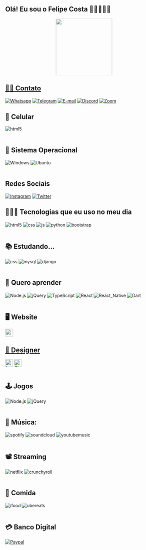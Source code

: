 ## Olá! Eu sou o Felipe Costa 🖖🏾🧑🏾‍💻

<div align="center">
  <a href="https://github.com/felipecostawp">
  <img height="180em" src="https://github-readme-stats.vercel.app/api?username=FelipeCostawp&show_icons=true&theme=dracula&count_private=true"/>
  <!--<img height="180em" src="https://github-readme-stats.vercel.app/api/top-langs/?username=rafaballerini&layout=compact&langs_count=7&theme=dracula"/>-->
</div>

## 🤳🏿 Contato

<div style="display: inline_block">
    <a href="#"><img align="center" alt="Whatsapp" src="https://img.shields.io/badge/WhatsApp-25D366?style=for-the-badge&logo=whatsapp&logoColor=white" /></a>
    <a href="#"><img align="center" alt="Telegram" src="https://img.shields.io/badge/Telegram-2CA5E0?style=for-the-badge&logo=telegram&logoColor=white" /></a>
    <a href="#"><img align="center" alt="E-mail" src="https://img.shields.io/badge/Gmail-D14836?style=for-the-badge&logo=gmail&logoColor=white" /></a>
    <a href="#"><img align="center" alt="Discord" src="https://img.shields.io/badge/Discord-7289DA?style=for-the-badge&logo=discord&logoColor=white" /></a>
    <a href="#"><img align="center" alt="Zoom" src="https://img.shields.io/badge/Zoom-2D8CFF?style=for-the-badge&logo=zoom&logoColor=white" /></a>
</div>

## 📱 Celular
<div style="display: inline_block">
  <img align="center" alt="html5" src="https://img.shields.io/badge/Android-3DDC84?style=for-the-badge&logo=android&logoColor=white" />
</div><br/>

## 💽 Sistema Operacional

<div style="display: inline_block">
  <img align="center" alt="Windows" src="https://img.shields.io/badge/Windows-0078D6?style=for-the-badge&logo=windows&logoColor=white" />
  <img align="center" alt="Ubuntu" src="https://img.shields.io/badge/Ubuntu-E95420?style=for-the-badge&logo=ubuntu&logoColor=white" />
  	
</div><br/>

## Redes Sociais

<div style="display: inline_block">
    <a href="#"><img align="center" alt="Instagram" src="https://img.shields.io/badge/Instagram-E4405F?style=for-the-badge&logo=instagram&logoColor=white" /></a>
    <a href="#"><img align="center" alt="Twitter" src="https://img.shields.io/badge/Twitter-1DA1F2?style=for-the-badge&logo=twitter&logoColor=white" /></a>
</div>

## 👩🏾‍💻 Tecnologias que eu uso no meu dia

<div style="display: inline_block" >
  <img align="center" alt="html5" src="https://img.shields.io/badge/HTML5-E34F26?style=for-the-badge&logo=html5&logoColor=white" />
  <img align="center" alt="css" src="https://img.shields.io/badge/CSS3-1572B6?style=for-the-badge&logo=css3&logoColor=white" />
  <img align="center" alt="js" src="https://img.shields.io/badge/JavaScript-F7DF1E?style=for-the-badge&logo=javascript&logoColor=black" />
  <img align="center" alt="python" src="https://img.shields.io/badge/Python-14354C?style=for-the-badge&logo=python&logoColor=white" />
  <img align="center" alt="bootstrap" src="https://img.shields.io/badge/Bootstrap-563D7C?style=for-the-badge&logo=bootstrap&logoColor=white" />


</div><br/>

## 📚 Estudando...

<div style="display: inline_block">
  <img align="center" alt="css" src="https://img.shields.io/badge/PHP-777BB4?style=for-the-badge&logo=php&logoColor=white" />
  <img align="center" alt="mysql" src="https://img.shields.io/badge/MySQL-00000F?style=for-the-badge&logo=mysql&logoColor=white" />
  <img align="center" alt="django" src="https://img.shields.io/badge/Django-092E20?style=for-the-badge&logo=django&logoColor=white" />
</div><br/>

## 🧾 Quero aprender

<div style="display: inline_block">
  <img align="center" alt="Node.js" src="https://img.shields.io/badge/Node.js-43853D?style=for-the-badge&logo=node.js&logoColor=white" />
  <img align="center" alt="jQuery" src="https://img.shields.io/badge/jQuery-0769AD?style=for-the-badge&logo=jquery&logoColor=white" />
  <img align="center" alt="TypeScript" src="https://img.shields.io/badge/TypeScript-007ACC?style=for-the-badge&logo=typescript&logoColor=white" />
   <img align="center" alt="React" src="https://img.shields.io/badge/React-20232A?style=for-the-badge&logo=react&logoColor=61DAFB" />
  <img align="center" alt="React_Native" src="https://img.shields.io/badge/React_Native-20232A?style=for-the-badge&logo=react&logoColor=61DAFB" />
  <img align="center" alt="Dart" src="https://img.shields.io/badge/Dart-0175C2?style=for-the-badge&logo=dart&logoColor=white" />
</div><br/>

## 🖥️ Website

<div>
  <a href="https://lasite.com.br">
  <img height="25px" src="https://img.shields.io/website-up-down-green-red/http/monip.org.svg"/>
</div>

## 🎨 Designer

<div style="display: inline_block">
  <a href="www.behance.com/felipecostawp"><img height="24px" align="center" alt="behance"  src="https://aleen42.github.io/badges/src/behance.svg" /></a>
  <img height="24px" align="center" alt="Photoshop" src="https://aleen42.github.io/badges/src/photoshop.svg" />
</div><br/>

## 🕹️ Jogos

<div style="display: inline_block">
  <img align="center" alt="Node.js" src="https://img.shields.io/badge/Steam-000000?style=for-the-badge&logo=steam&logoColor=white" />
  <img align="center" alt="jQuery" src="https://img.shields.io/badge/Xbox-107C10?style=for-the-badge&logo=xbox&logoColor=white" />
</div><br/>

## 📀 Música:

<div style="display: inline_block">
  <img align="center" alt="spotify" src="https://img.shields.io/badge/Spotify-1ED760?&style=for-the-badge&logo=spotify&logoColor=white" />
   <img align="center" alt="soundcloud" src="https://img.shields.io/badge/SoundCloud-FF3300?style=for-the-badge&logo=soundcloud&logoColor=white" />
  <img align="center" alt="youtubemusic" src="https://img.shields.io/badge/YouTube_Music-FF0000?style=for-the-badge&logo=youtube-music&logoColor=white" />
</div><br/>

## 📽️ Streaming

<div style="display: inline_block">
  <img align="center" alt="netflix" src="https://img.shields.io/badge/Netflix-E50914?style=for-the-badge&logo=netflix&logoColor=white" />
   <img align="center" alt="crunchyroll" src="https://img.shields.io/badge/Crunchyroll-F47521?style=for-the-badge&logo=crunchyroll&logoColor=white" />
</div><br/>

## 🍕 Comida

<div style="display: inline_block">
  <img align="center" alt="ifood" src="https://img.shields.io/badge/iFood-EA1D2C?style=for-the-badge&logo=ifood&logoColor=white" />
  <img align="center" alt="ubereats" src="https://img.shields.io/badge/Uber_Eats-5FB709?style=for-the-badge&logo=uber-eats&logoColor=white" />
</div><br/>

## 💳 Banco Digital

<div style="display: inline_block">
    <a href="#"><img align="center" alt="Paypal" src="https://img.shields.io/badge/PayPal-00457C?style=for-the-badge&logo=paypal&logoColor=white" /></a>
</div>

